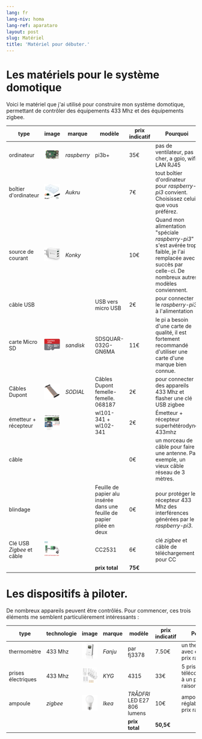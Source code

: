 ```yaml
---
lang: fr
lang-niv: homa
lang-ref: aparataro
layout: post
slug: Matériel
title: 'Matériel pour débuter.'
---
```

   
# Les matériels pour le système domotique

Voici le matériel que j'ai utilisé pour construire mon système domotique, permettant de contrôler des équipements 433 Mhz et des équipements zigbee.

|type|image|marque|modèle|prix indicatif|Pourquoi|
| --- | --- | --- | --- | --- | --- | 
|ordinateur|![](/public/pi.jpg) | _raspberry_ |pi3b+| 35€ |pas de ventilateur, pas cher, a gpio, wifi, LAN RJ45|
|boîtier d'ordinateur|![](/public/loĝejo.jpg) | _Aukru_ | | 7€ |tout boîtier d'ordinateur pour _raspberry-pi3_ convient. Choisissez celui que vous préférez.|
|source de courant|![](/public/elektroprovizo.jpg) | _Konky_ | | 10€ |Quand mon alimentation "spéciale _raspberry-pi3_" s'est avérée trop faible, je l'ai remplacée avec succès par celle-ci. De nombreux autres modèles conviennent.|
|câble USB|  |  |USB vers micro USB| 2€ |pour connecter le _raspberry-pi3_ à l'alimentation|
|carte Micro SD|![](/public/SD.jpg) | _sandisk_ | SDSQUAR-032G-GN6MA | 11€ |le pi a besoin d'une carte de qualité, il est fortement recommandé d'utiliser une carte d'une marque bien connue.|
|Câbles Dupont|![](/public/dupont.jpg) | _SODIAL_ |Câbles Dupont femelle-femelle. 068187| 2€|pour connecter des appareils 433 Mhz et flasher une clé USB zigbee|
|émetteur + récepteur|![](/public/dissendilo-ricevilo-433Mhz.jpg) | |wl101-341 + wl102-341| 2€ |Émetteur + récepteur superhétérodyne 433mhz|
|câble| | || 0€ |un morceau de câble pour faire une antenne. Par exemple, un vieux câble réseau de 3 mètres.|
|blindage| | |Feuille de papier alu insérée dans une feuille de papier pliée en deux| 0€ |pour protéger le récepteur 433 Mhz des interférences générées par le _raspberry-pi3_.|
| Clé USB _Zigbee_ et câble|![](/public/cc2531+kablo.jpg) |  | CC2531|6€ | clé _zigbee_ et câble de téléchargement pour CC|
| | | | **prix total** | **75€** | 



# Les dispositifs à piloter.

De nombreux appareils peuvent être contrôlés. Pour commencer, ces trois éléments me semblent particulièrement intéressants :

|type|technologie|image|marque|modèle|prix indicatif|Pourquoi|
| --- | --- | --- | --- | --- | --- | --- |
| thermomètre |433 Mhz| ![](/public/fanju.jpeg)| _Fanju_ |par fj3378| 7.50€|un thermomètre avec écran à un prix raisonnable.|
| prises électriques |433 Mhz|![](/public/KYG.jpg)| _KYG_ | 4315 | 33€ |5 prises télécommandées à un prix raisonnable.|
|ampoule| _zigbee_ |![](/public/tradfri.jpg)| _Ikea_ | _TRÅDFRI_ LED E27 806 lumens| 10€ |ampoule réglable à un prix raisonnable.|
| | | | | **prix total** | **50,5€** | |


